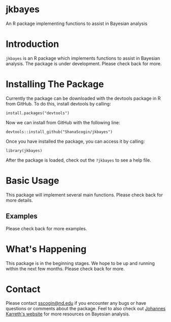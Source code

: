 # jkbayes
An R package implementing functions to assist in Bayesian analysis

# Introduction
`jkbayes` is an R package which implements functions to assist in Bayesian analysis. The package is under development. Please check back for more.

# Installing The Package
Currently the package can be downloaded with the devtools package in R from GitHub. To do this, install devtools by calling:

```
install.packages("devtools")
```

Now we can install from GitHub with the following line:

```
devtools::install_github("ShanaScogin/jkbayes")
```

Once you have installed the package, you can access it by calling:

```
library(jkbayes)
```
After the package is loaded, check out the `?jkbayes` to see a help file. 

# Basic Usage
This package will implement several main functions. Please check back for more details.

## Examples
Please check back for more examples.

# What's Happening
This package is in the beginning stages. We hope to be up and running within the next few months. Please check back for more.

# Contact
Please contact sscogin@nd.edu if you encounter any bugs or have questions or comments about the package. Feel to also check out [Johannes Karreth's website](http://www.jkarreth.net/index.html) for more resources on Bayesian analysis. 
